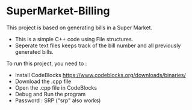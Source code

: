 # SuperMarket-Billing
This project is based on generating bills in a Super Market.

- This is a simple C++ code using File structures.
- Seperate text files keeps track of the bill number and all previously generated bills.

To run this project, you need to :
- Install CodeBlocks
    https://www.codeblocks.org/downloads/binaries/
- Download the .cpp file
- Open the .cpp file in CodeBlocks
- Debug and Run the program
- Password : SRP ("srp" also works)
